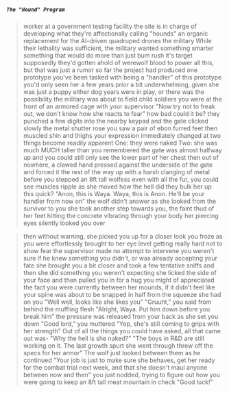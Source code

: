 ##### `The "Hound" Program`
>worker at a government testing facility
>the site is in charge of developing what they're affectionally calling "hounds"
>an organic replacement for the AI-driven quadruped drones the military
>While their lethality was sufficient, the military wanted something smarter
>something that would do more than just bum rush it's target
>supposedly they'd gotten ahold of werewolf blood to power all this, but that was just a rumor
>so far the project had produced one prototype
>you've been tasked with being a "handler" of this prototype
>you'd only seen her a few years prior
>a bit underwhelming, given she was just a puppy
>either dog years were in play, or there was the possibility the military was about to field child soldiers
>you were at the front of an armored cage with your supervisor
>"Now try not to freak out, we don't know how she reacts to fear"
>how bad could it be?
>they punched a few digits into the nearby keypad and the gate clicked
>slowly the metal shutter rose
>you saw a pair of ebon furred feet
>then muscled shin and thighs
>your expression immediately changed at two things become readily apparent
>One: they were naked
>Two: she was much MUCH taller than you remembered
>the gate was almost halfway up and you could still only see the lower part of her chest
>then out of nowhere, a clawed hand pressed against the underside of the gate and forced it the rest of the way up with a harsh clanging of metal
>before you stepped an 8ft tall wolfess
>even with all the fur, you could see muscles ripple as she moved
>how the hell did they bulk her up this quick?
>"Anon, this is Waya. Waya, this is Anon. He'll be your handler from now on"
>the wolf didn't answer as she looked from the survivor to you
>she took another step towards you, the faint thud of her feet hitting the concrete vibrating through your body
>her piercing eyes silently looked you over

>then without warning, she picked you up for a closer look
>you froze as you were effortlessly brought to her eye level
>getting really hard not to show fear
>the supervisor made no attempt to intervene
>you weren't sure if he knew something you didn't, or was already accepting your fate
>she brought you a bit closer and took a few tentative sniffs
>and then she did something you weren't expecting
>she licked the side of your face
>and then pulled you in for a hug
>you might of appreciated the fact you were currently between her mounds, if it didn't feel like your spine was about to be snapped in half from the squeeze she had on you
>"Well well, looks like she likes you"
"Gruuht," you said from behind the muffling flesh
>"Alright, Waya. Put him down before you break him"
>the pressure was released from your back as she set you down
"Good lord," you muttered
>"Yep, she's still coming to grips with her strength"
>Out of all the things you could have asked, all that came out was-
"Why the hell is she naked?"
>"The boys in R&D are still working on it. The last growth spurt she went through threw off the specs for her armor"
>The wolf just looked between them as he continued
>"Your job is just to make sure she behaves, get her ready for the combat trial next week, and that she doesn't maul anyone between now and then"
>you just nodded, trying to figure out how you were going to keep an 8ft tall meat mountain in check
>"Good luck!"